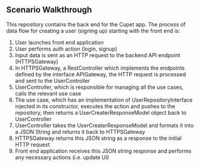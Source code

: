 ## Scenario Walkthrough

This repository contains the back end for the Cupet app. The process of data flow for creating a user (signing up) starting with the front end is:
1. User launches front end application
2. User performs auth action (login, signup)
3. Input data is sent as an HTTP request to the backend API endpoint (HTTPSGateway)
4. In HTTPSGateway, a RestController which implements the endpoints defined by the interface APIGateway, the HTTP request is processed and sent to the UserController
5. UserController, which is responsible for managing all the use cases, calls the relevant use case
6. The use case, which has an implementation of UserRepositoryInterface injected in its constructor, executes the action and pushes to the repository, then returns a UserCreaterResponseModel object back to UserController
7. UserController takes the UserCreaterResponseModel and formats it into a JSON String and returns it back to HTTPSGateway
8. HTTPSGateway returns this JSON string as a response to the initial HTTP request
9. Front end application receives this JSON string response and performs any necessary actions (i.e. update UI)
